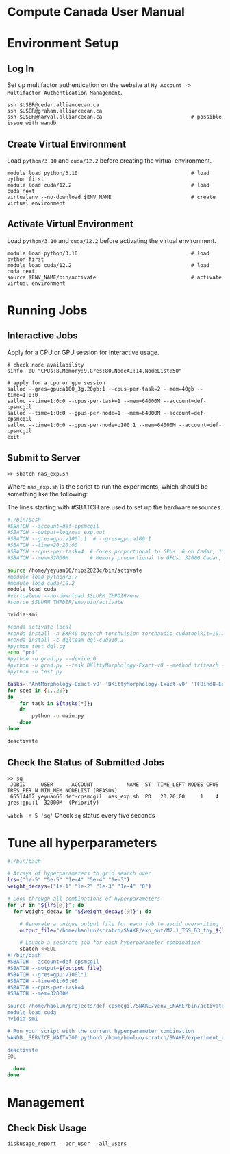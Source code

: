 # Compute Canada User Manual

# Environment Setup

## Log In

Set up multifactor authentication on the website at `My Account -> Multifactor Authentication Management`.

```shell
ssh $USER@cedar.alliancecan.ca
ssh $USER@graham.alliancecan.ca
ssh $USER@narval.alliancecan.ca								# possible issue with wandb
```

## Create Virtual Environment

Load `python/3.10` and `cuda/12.2` before creating the virtual environment.

```shell
module load python/3.10										# load python first
module load cuda/12.2										# load cuda next
virtualenv --no-download $ENV_NAME							# create virtual environment
```

## Activate Virtual Environment

Load `python/3.10` and `cuda/12.2` before activating the virtual environment.

```shell
module load python/3.10										# load python first
module load cuda/12.2										# load cuda next
source $ENV_NAME/bin/activate								# activate virtual environment
```

# Running Jobs

## Interactive Jobs

Apply for a CPU or GPU session for interactive usage.

```shell
# check node availability
sinfo -eO "CPUs:8,Memory:9,Gres:80,NodeAI:14,NodeList:50"

# apply for a cpu or gpu session
salloc --gres=gpu:a100_3g.20gb:1 --cpus-per-task=2 --mem=40gb --time=1:0:0
salloc --time=1:0:0 --cpus-per-task=1 --mem=64000M --account=def-cpsmcgil
salloc --time=1:0:0 --gpus-per-node=1 --mem=64000M --account=def-cpsmcgil
salloc --time=1:0:0 --gpus-per-node=p100:1 --mem=64000M --account=def-cpsmcgil
exit
```

## Submit to Server

```shell
>> sbatch nas_exp.sh
```

Where `nas_exp.sh` is the script to run the experiments, which should be something like the following:

The lines starting with #SBATCH are used to set up the hardware resources.

```sh
#!/bin/bash
#SBATCH --account=def-cpsmcgil
#SBATCH --output=log/nas_exp.out
#SBATCH --gres=gpu:v100l:1  # --gres=gpu:a100:1
#SBATCH --time=20:20:00
#SBATCH --cpus-per-task=4  # Cores proportional to GPUs: 6 on Cedar, 16 on Graham.
#SBATCH --mem=32000M       # Memory proportional to GPUs: 32000 Cedar, 64000 Graham. #40000 Narval

source /home/yeyuan66/nips2023c/bin/activate
#module load python/3.7
#module load cuda/10.2
module load cuda
#virtualenv --no-download $SLURM_TMPDIR/env
#source $SLURM_TMPDIR/env/bin/activate

nvidia-smi

#conda activate local
#conda install -n EXP40 pytorch torchvision torchaudio cudatoolkit=10.2 -c pytorch
#conda install -c dglteam dgl-cuda10.2
#python test_dgl.py
echo "prt"
#python -u grad.py --device 0
#python -u grad.py --task DKittyMorphology-Exact-v0 --method triteach --N 20 --device 0
#python -u test.py 

tasks=('AntMorphology-Exact-v0' 'DKittyMorphology-Exact-v0' 'TFBind8-Exact-v0' 'TFBind10-Exact-v0')
for seed in {1..20};
do
	for task in ${tasks[*]};
	do
		python -u main.py
	done
done

deactivate
```

## Check the Status of Submitted Jobs

```shell
>> sq
 JOBID     USER      ACCOUNT           NAME  ST  TIME_LEFT NODES CPUS TRES_PER_N MIN_MEM NODELIST (REASON)
 65514402 yeyuan66 def-cpsmcgil  nas_exp.sh  PD   20:20:00     1    4 gres:gpu:1  32000M  (Priority)

```

`watch -n 5 'sq'`  Check `sq` status every five seconds

# Tune all hyperparameters

```bash
#!/bin/bash

# Arrays of hyperparameters to grid search over
lrs=("1e-5" "5e-5" "1e-4" "5e-4" "1e-3")
weight_decays=("1e-1" "1e-2" "1e-3" "1e-4" "0")

# Loop through all combinations of hyperparameters
for lr in "${lrs[@]}"; do
  for weight_decay in "${weight_decays[@]}"; do

    # Generate a unique output file for each job to avoid overwriting
    output_file="/home/haolun/scratch/SNAKE/exp_out/M2.1_T5S_D3_toy_${lr}_${weight_decay}.out"

    # Launch a separate job for each hyperparameter combination
    sbatch <<EOL
#!/bin/bash
#SBATCH --account=def-cpsmcgil
#SBATCH --output=${output_file}
#SBATCH --gres=gpu:v100l:1
#SBATCH --time=01:00:00
#SBATCH --cpus-per-task=4
#SBATCH --mem=32000M

source /home/haolun/projects/def-cpsmcgil/SNAKE/venv_SNAKE/bin/activate
module load cuda
nvidia-smi

# Run your script with the current hyperparameter combination
WANDB__SERVICE_WAIT=300 python3 /home/haolun/scratch/SNAKE/experiment_cc.py --model_choice="Single-mask-Multi-Entity-Step1" --use_data=3 --pretrained_model_name='T5-small' --batch_size=3 --epochs=500 --log_wandb=True --use_lora=True --lr=${lr} --weight_decay=${weight_decay}

deactivate
EOL

  done
done

```

# Management

## Check Disk Usage

```shell
diskusage_report --per_user --all_users
```
